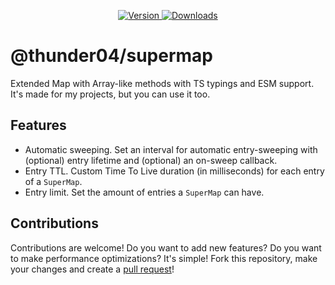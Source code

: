 <!-- markdownlint-disable MD033 MD041 -->
<div align="center">
    <p>
        <a href="https://www.npmjs.com/package/@thunder04/supermap">
            <img src="https://img.shields.io/npm/v/@thunder04/supermap.svg?maxAge=3600&style=flat&logo=npm&color=ff5540" alt="Version" />
        </a>
        <a href="https://www.npmjs.com/package/@thunder04/supermap">
            <img src="https://img.shields.io/npm/dt/@thunder04/supermap.svg?maxAge=3600&style=flat&logo=npm&color=ff5540" alt="Downloads" />
        </a>
    </p>
</div>

# @thunder04/supermap

Extended Map with Array-like methods with TS typings and ESM support. It's made for my projects, but you can use it too.

## Features

- Automatic sweeping. Set an interval for automatic entry-sweeping with (optional) entry lifetime and (optional) an on-sweep callback.
- Entry TTL. Custom Time To Live duration (in milliseconds) for each entry of a `SuperMap`.
- Entry limit. Set the amount of entries a `SuperMap` can have.

## Contributions

Contributions are welcome! Do you want to add new features? Do you want to make performance optimizations? It's simple! Fork this repository, make your changes and create a [pull request](https://github.com/thunder04/supermap/pulls)!
